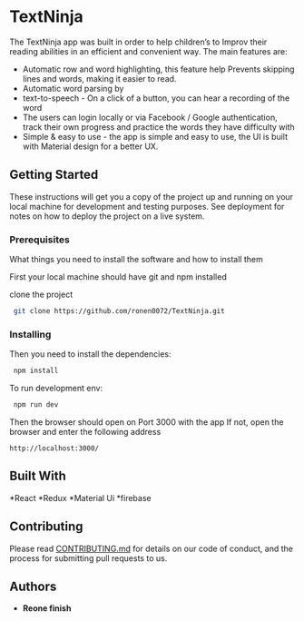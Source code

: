 # TextNinja
The TextNinja app was built in order to help children’s to Improv their reading abilities in an efficient and convenient way. The main features are:
* Automatic row and word highlighting, this feature help Prevents skipping lines and words, making it easier to read.
* Automatic word parsing by
* text-to-speech - On a click of a button, you can hear a recording of the word
* The users can login locally or via Facebook / Google authentication, track their own progress and practice the words they have difficulty with
* Simple & easy to use - the app is simple and easy to use, the UI is built with Material design for a better UX.

## Getting Started

These instructions will get you a copy of the project up and running on your local machine for development and testing purposes. See deployment for notes on how to deploy the project on a live system.

### Prerequisites

What things you need to install the software and how to install them

First your local machine should have git and npm installed

clone the project
```bash
 git clone https://github.com/ronen0072/TextNinja.git
```

### Installing

Then you need to install the dependencies:

```bash
 npm install
```


To run development env:
```bash
 npm run dev
```
Then the browser should open on Port 3000 with the app
If not, open the browser and enter the following address

```
http://localhost:3000/
```

## Built With
*React
*Redux
*Material Ui
*firebase

## Contributing

Please read [CONTRIBUTING.md](https://gist.github.com/PurpleBooth/b24679402957c63ec426) for details on our code of conduct, and the process for submitting pull requests to us.

## Authors

* **Reone finish** 
